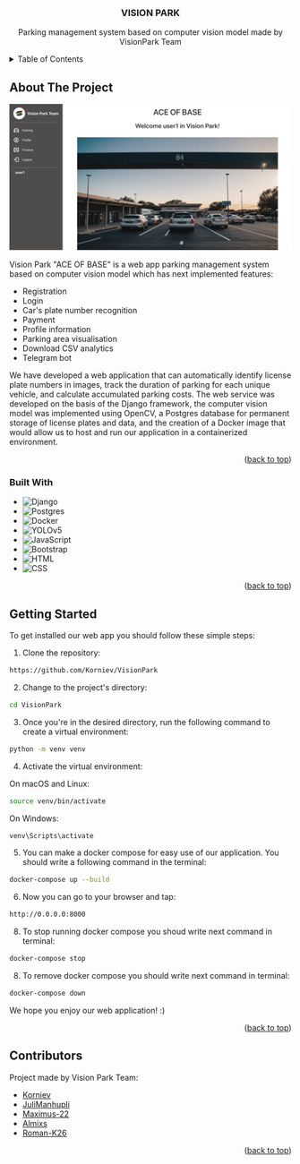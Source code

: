 <a name="readme-top"></a>
<br />
<div align="center">
  <h3 align="center">VISION PARK</h3>

  <p align="center">
    Parking management system based on computer vision model made by VisionPark Team
    <br />
  </p>
</div>

<!-- TABLE OF CONTENTS -->
<details>
  <summary>Table of Contents</summary>
  <ol>
    <li>
      <a href="#about-the-project">About The Project</a>
      <ul>
        <li><a href="#built-with">Built With</a></li>
      </ul>
    </li>
    <li>
      <a href="#getting-started">Getting Started</a>
    </li>
    <li><a href="#contributors">Contributors</a></li>
  </ol>
</details>

<!-- ABOUT THE PROJECT -->
## About The Project

![Product Name Screen Shot](https://github.com/Korniev/VisionPark/blob/main/vision_park/vision_park/static/img/main_screen.png)

Vision Park "ACE OF BASE" is a web app parking management system based on computer vision model which has next implemented features:
* Registration
* Login
* Car's plate number recognition
* Payment
* Profile information
* Parking area visualisation
* Download CSV analytics
* Telegram bot

We have developed a web application that can automatically identify license plate numbers in images, track the duration of parking for each unique vehicle, and calculate accumulated parking costs.
The web service was developed on the basis of the Django framework, the computer vision model was implemented using OpenCV, a Postgres database for permanent storage of license plates and data, and the creation of a Docker image that would allow us to host and run our application in a containerized environment.

<p align="right">(<a href="#readme-top">back to top</a>)</p>


### Built With


* ![Django](https://img.shields.io/badge/django-%23092E20.svg?style=for-the-badge&logo=django&logoColor=white)
* ![Postgres](https://img.shields.io/badge/postgres-%23316192.svg?style=for-the-badge&logo=postgresql&logoColor=white)
* ![Docker](https://img.shields.io/badge/docker-blue?style=for-the-badge&logo=docker&logoColor=white)
* ![YOLOv5](https://img.shields.io/badge/yolov5-orange?style=for-the-badge&logo=yolov5&logoColor=white)
* ![JavaScript](https://img.shields.io/badge/javascript-yellow?style=for-the-badge&logo=javascript&logoColor=white)
* ![Bootstrap](https://img.shields.io/badge/bootstrap-purple?style=for-the-badge&logo=bootstrap&logoColor=white)
* ![HTML](https://img.shields.io/badge/html-orange?style=for-the-badge&logo=html&logoColor=white)
* ![CSS](https://img.shields.io/badge/css-purple?style=for-the-badge&logo=css&logoColor=white)


<p align="right">(<a href="#readme-top">back to top</a>)</p>


<!-- GETTING STARTED -->
## Getting Started

To get installed our web app you should follow these simple steps:


1. Clone the repository:

```bash
https://github.com/Korniev/VisionPark
```
2. Change to the project's directory:
```bash
cd VisionPark
```

3. Once you're in the desired directory, run the following command to create a virtual environment:
```bash
python -m venv venv
```
4. Activate the virtual environment:

On macOS and Linux:

```bash
source venv/bin/activate
```
On Windows:
```bash
venv\Scripts\activate
```

5. You can make a docker compose for easy use of our application. You should write a following command in the terminal:

```bash
docker-compose up --build
```

6. Now you can go to your browser and tap:

```bash
http://0.0.0.0:8000
```

8. To stop running docker compose you shoud write next command in terminal:

```bash
docker-compose stop
```

8. To remove docker compose you should write next command in terminal:

```bash
docker-compose down
```

We hope you enjoy our web application! :)

<p align="right">(<a href="#readme-top">back to top</a>)</p>

<!-- CONTACT -->
## Contributors

Project made by Vision Park Team:
* [Korniev](https://github.com/Korniev)
* [JuliManhupli](https://github.com/JuliManhupli)
* [Maximus-22](https://github.com/Maximus-22)
* [Almixs](https://github.com/Almixs)
* [Roman-K26](https://github.com/Roman-K26)


<p align="right">(<a href="#readme-top">back to top</a>)</p>

